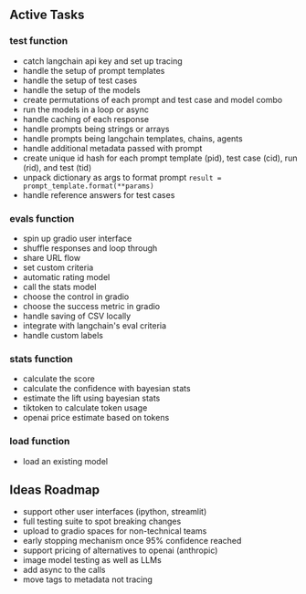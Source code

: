 ## Active Tasks

### test function
- catch langchain api key and set up tracing
- handle the setup of prompt templates
- handle the setup of test cases
- handle the setup of the models
- create permutations of each prompt and test case and model combo
- run the models in a loop or async
- handle caching of each response
- handle prompts being strings or arrays
- handle prompts being langchain templates, chains, agents
- handle additional metadata passed with prompt
- create unique id hash for each prompt template (pid), test case (cid), run (rid), and test (tid)
- unpack dictionary as args to format prompt `result = prompt_template.format(**params)`
- handle reference answers for test cases

### evals function
- spin up gradio user interface
- shuffle responses and loop through
- share URL flow
- set custom criteria
- automatic rating model
- call the stats model
- choose the control in gradio
- choose the success metric in gradio
- handle saving of CSV locally
- integrate with langchain's eval criteria
- handle custom labels

### stats function
- calculate the score
- calculate the confidence with bayesian stats
- estimate the lift using bayesian stats
- tiktoken to calculate token usage
- openai price estimate based on tokens 

### load function
- load an existing model


## Ideas Roadmap
- support other user interfaces (ipython, streamlit)
- full testing suite to spot breaking changes
- upload to gradio spaces for non-technical teams
- early stopping mechanism once 95% confidence reached
- support pricing of alternatives to openai (anthropic)
- image model testing as well as LLMs
- add async to the calls
- move tags to metadata not tracing